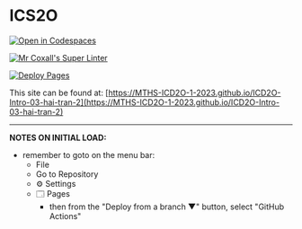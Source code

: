 # ICS2O

[![Open in Codespaces](https://classroom.github.com/assets/launch-codespace-7f7980b617ed060a017424585567c406b6ee15c891e84e1186181d67ecf80aa0.svg)](https://classroom.github.com/open-in-codespaces?assignment_repo_id=13757681)

[![Mr Coxall's Super Linter](https://github.com/MTHS-ICD2O-1-2023/ICD2O-Intro-03-hai-tran-2/workflows/Mr%20Coxall's%20Super%20Linter/badge.svg)](https://github.com/MTHS-ICD2O-1-2023/ICD2O-Intro-03-hai-tran-2/actions)

[![Deploy Pages](https://github.com/MTHS-ICD2O-1-2023/ICD2O-Intro-03-hai-tran-2/workflows/Deploy%20Pages/badge.svg)](https://github.com/MTHS-ICD2O-1-2023/ICD2O-Intro-03-hai-tran-2/actions)

This site can be found at: [https://MTHS-ICD2O-1-2023.github.io/ICD2O-Intro-03-hai-tran-2](https://MTHS-ICD2O-1-2023.github.io/ICD2O-Intro-03-hai-tran-2)

---

**NOTES ON INITIAL LOAD:**
- remember to goto on the menu bar:
  - File
  - Go to Repository
  - ⚙ Settings
  - 🗔 Pages
    - then from the "Deploy from a branch ▼" button, select "GitHub Actions"
